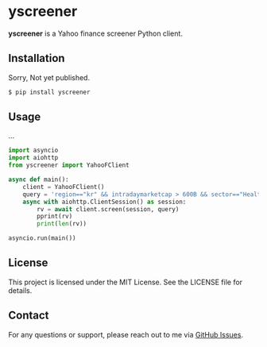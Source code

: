 # yscreener
**yscreener** is a Yahoo finance screener Python client.

## Installation
Sorry, Not yet published.

```powershell
$ pip install yscreener
```

## Usage
...

```python
import asyncio
import aiohttp
from yscreener import YahooFClient

async def main():
    client = YahooFClient()
    query = 'region=="kr" && intradaymarketcap > 600B && sector=="Healthcare"'
    async with aiohttp.ClientSession() as session:
        rv = await client.screen(session, query)
        pprint(rv)
        print(len(rv))

asyncio.run(main())
```
## License
This project is licensed under the MIT License. See the LICENSE file for details.

## Contact
For any questions or support, please reach out to me via [GitHub Issues](https://github.com/th-yoo/yscreener/issues).
